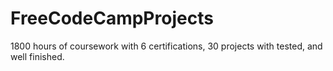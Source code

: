 # FreeCodeCampProjects
 1800 hours of coursework with 6 certifications, 30 projects with tested, and well finished.
